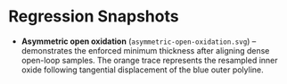 # Regression Snapshots

- **Asymmetric open oxidation** (`asymmetric-open-oxidation.svg`) – demonstrates the enforced minimum thickness after aligning
dense open-loop samples. The orange trace represents the resampled inner oxide following tangential displacement of the blue
outer polyline.
